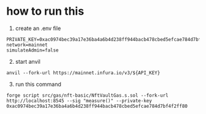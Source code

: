 # how to run this

1. create an .env file
```
PRIVATE_KEY=0xac0974bec39a17e36ba4a6b4d238ff944bacb478cbed5efcae784d7bf4f2ff80
network=mainnet
simulateAdmin=false
```
2. start anvil
```
anvil --fork-url https://mainnet.infura.io/v3/${API_KEY}
```
3. run this command
```
forge script src/gas/nft-basic/NftVaultGas.s.sol --fork-url http://localhost:8545 --sig "measure()" --private-key 0xac0974bec39a17e36ba4a6b4d238ff944bacb478cbed5efcae784d7bf4f2ff80
```